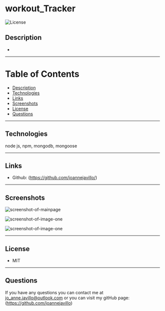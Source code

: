 # workout_Tracker


![License](https://img.shields.io/badge/License-MIT-purple)

## Description 
- 

 ---
# Table of Contents 

  - [Description](#Description)
  - [Technologies](#Technologies)
  - [Links](#Links)
  - [Screenshots](#Screenshots)
  - [License](#License)
  - [Questions](#questions)
---

## Technologies
node js, npm, mongodb, mongoose 

---
## Links
 - Github: (https://github.com/joannejavillo/)
 

---
## Screenshots
![screenshot-of-mainpage](./Assets/images/)

![screenshot-of-image-one](./Assets/images/)

![screenshot-of-image-one](./Assets/images/)

---
## License
- MIT
---
## Questions
If you have any questions you can contact me at jo_anne.javillo@outlook.com or you can visit my gitHub page: (https://github.com/joannejavillo)